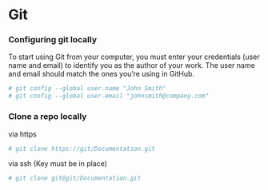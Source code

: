 # Git

### Configuring git locally

To start using Git from your computer, you must enter your credentials (user name and email) to identify you as the author of your work. The user name and email should match the ones you’re using in GitHub.

```bash
# git config --global user.name "John Smith"
# git config --global user.email "johnsmith@company.com"
```

### Clone a repo locally

via https

```bash
# git clone https://git/Documentation.git
```

via ssh (Key must be in place)

```bash
# git clone git@git/Documentation.git
```
